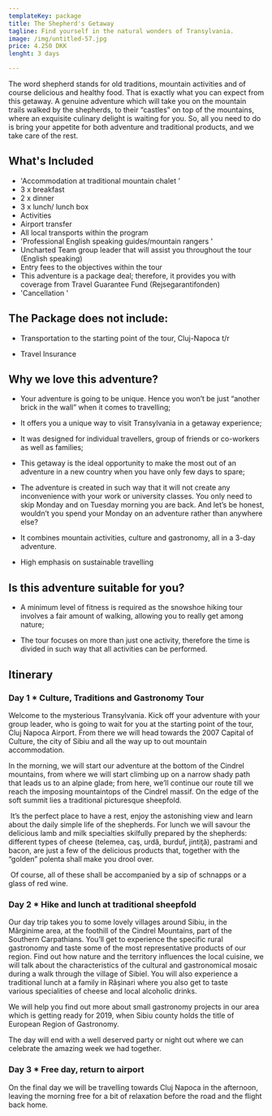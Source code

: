 ```yaml
---
templateKey: package
title: The Shepherd's Getaway
tagline: Find yourself in the natural wonders of Transylvania.
image: /img/untitled-57.jpg
price: 4.250 DKK
lenght: 3 days

---
```


The word shepherd stands for old traditions, mountain activities and of course
delicious and healthy food. That is exactly what you can expect from this
getaway. A genuine adventure which will take you on the mountain trails walked
by the shepherds, to their “castles” on top of the mountains, where an
exquisite culinary delight is waiting for you. So, all you need to do is bring
your appetite for both adventure and traditional products, and we take care of
the rest.

## What's Included

* 'Accommodation at traditional mountain chalet '
* 3 x breakfast
* 2 x dinner
* 3 x lunch/ lunch box
* Activities
* Airport transfer
* All local transports within the program
* 'Professional English speaking guides/mountain rangers '
* Uncharted Team group leader that will assist you throughout the tour
  (English speaking)
* Entry fees to the objectives within the tour
* This adventure is a package deal; therefore, it provides you with coverage
  from Travel Guarantee Fund (Rejsegarantifonden) 
* 'Cancellation '

## The Package does not include:

* Transportation to the starting point of the tour, Cluj-Napoca t/r

* Travel Insurance 



## Why we love this adventure?

* Your adventure is going to be unique. Hence you won’t be just “another brick in the wall” when it comes to travelling;

* It offers you a unique way to visit Transylvania in a getaway experience;

* It was designed for individual travellers, group of friends or co-workers as well as families;

* This getaway is the ideal opportunity to make the most out of an adventure in a new country when you have only few days to spare;

* The adventure is created in such way that it will not create any inconvenience with your work or university classes. You only need to skip Monday and on Tuesday morning you are back. And let’s be honest, wouldn’t you spend your Monday on an adventure rather than anywhere else?

* It combines mountain activities, culture and gastronomy, all in a 3-day adventure.

* High emphasis on sustainable travelling



## Is this adventure suitable for you?

* A minimum level of fitness is required as the snowshoe hiking tour involves a fair amount of walking, allowing you to really get among nature;

* The tour focuses on more than just one activity, therefore the time is divided in such way that all activities can be performed.




## Itinerary
### Day 1 * Culture, Traditions and Gastronomy Tour

Welcome to the mysterious Transylvania. Kick off your adventure with your group leader, who is going to wait for you at the starting point of the tour, Cluj Napoca Airport. From there we will head towards the 2007 Capital of Culture, the city of Sibiu and all the way up to out mountain accommodation.



In the morning, we will start our adventure at the bottom of the Cindrel mountains, from where we will start climbing up on a narrow shady path that leads us to an alpine glade; from here, we’ll continue our route till we reach the imposing mountaintops of the Cindrel massif. On the edge of the soft summit lies a traditional picturesque sheepfold. 

 It’s the perfect place to have a rest, enjoy the astonishing view and learn about the daily simple life of the shepherds. For lunch we will savour the delicious lamb and milk specialties skilfully prepared by the shepherds: different types of cheese (telemea, caş, urdă, burduf, jintiţă), pastrami and bacon, are just a few of the delicious products that, together with the “golden” polenta shall make you drool over.

 Of course, all of these shall be accompanied by a sip of schnapps or a glass of red wine.   





### Day 2 * Hike and lunch at traditional sheepfold

Our day trip takes you to some lovely villages around Sibiu, in the Mărginime area, at the foothill of the Cindrel Mountains, part of the Southern Carpathians. You’ll get to experience the specific rural gastronomy and taste some of the most representative products of our region. Find out how nature and the territory influences the local cuisine, we will talk about the characteristics of the cultural and gastronomical mosaic during a walk through the village of Sibiel. You will also experience a traditional lunch at a family in Rășinari where you also get to taste various specialities of cheese and local alcoholic drinks.



We will help you find out more about small gastronomy projects in our area which is getting ready for 2019, when Sibiu county holds the title of European Region of Gastronomy.



The day will end with a well deserved party or night out where we can celebrate the amazing week we had together.



### Day 3 * Free day, return to airport

On the final day we will be travelling towards Cluj Napoca in the afternoon, leaving the morning free for a bit of relaxation before the road and the flight back home.
